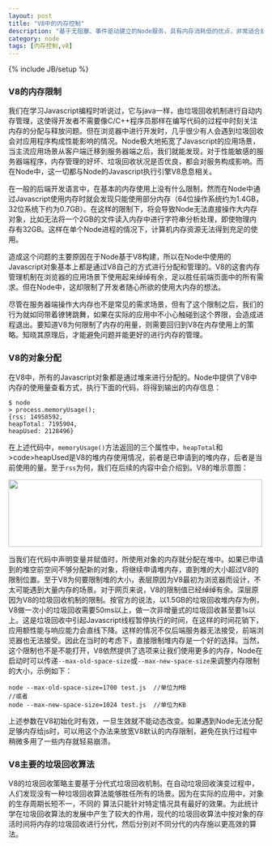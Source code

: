 ```yaml
---
layout: post
title: "V8中的内存控制"
description: "基于无阻塞、事件驱动建立的Node服务，具有内存消耗低的优点，非常适合处理海量的网络请求。在海量请求的前提下，开发者需要考虑一些平常不会形成影响的问题。内存控制正是在海量请求和长时间运行的前提下进行探讨的。"
category: node
tags: [内存控制,v8]
---
```

{% include JB/setup %}

<div class="p-section">
	<h3>V8的内存限制</h3>
	<p>我们在学习Javascript编程时听说过，它与java一样，由垃圾回收机制进行自动内存管理，这使得开发者不需要像C/C++程序员那样在编写代码的过程中时刻关注内存的分配与释放问题。但在浏览器中进行开发时，几乎很少有人会遇到垃圾回收会对应用程序构成性能影响的情况。Node极大地拓宽了Javascript的应用场景，当主流应用场景从客户端迁移到服务器端之后，我们就能发现，对于性能敏感的服务器端程序，内存管理的好坏、垃圾回收状况是否优良，都会对服务构成影响。而在Node中，这一切都与Node的Javascript执行引擎V8息息相关。</p>
	<p>在一般的后端开发语言中，在基本的内存使用上没有什么限制，然而在Node中通过Javascript使用内存时就会发现只能使用部分内存（64位操作系统约为1.4GB，32位系统下约为0.7GB）。在这样的限制下，将会导致Node无法直接操作大内存对象，比如无法将一个2GB的文件读入内存中进行字符串分析处理，即使物理内存有32GB。这样在单个Node进程的情况下，计算机内存资源无法得到充足的使用。</p>
	<p>造成这个问题的主要原因在于Node基于V8构建，所以在Node中使用的Javascript对象基本上都是通过V8自己的方式进行分配和管理的。V8的这套内存管理机制在浏览器的应用场景下使用起来绰绰有余，足以胜任前端页面中的所有需求。但在Node中，这却限制了开发者随心所欲的使用大内存的想法。</p>
	<p>尽管在服务器端操作大内存也不是常见的需求场景，但有了这个限制之后，我们的行为就如同带着镣铐跳舞，如果在实际的应用中不小心触碰到这个界限，会造成进程退出。要知道V8为何限制了内存的用量，则需要回归到V8在内存使用上的策略。知晓其原理后，才能避免问题并能更好的进行内存的管理。</p>
</div>

<div class="p-section">
	<h3>V8的对象分配</h3>
	<p>在V8中，所有的Javascript对象都是通过堆来进行分配的。Node中提供了V8中内存的使用量查看方式，执行下面的代码，将得到输出的内存信息：</p>
<pre><code class="javascript">$ node
> process.memoryUsage();
{rss: 14958592,
heapTotal: 7195904,
heapUsed: 2128496}
</code></pre>
	<p>在上述代码中，<code>memoryUsage()</code>方法返回的三个属性中，<code>heapTotal</code>和>code>heapUsed</code>是V8的堆内存使用情况，前者是已申请到的堆内存，后者是当前使用的量。至于<code>rss</code>为何，我们在后续的内容中会介绍到。V8的堆示意图：</p>
	<div class="image"><img src="../../../../../images/post/node/heap.png" width="501" height="133"/></div>
	<p>当我们在代码中声明变量并赋值时，所使用对象的内存就分配在堆中。如果已申请到的堆空前空间不够分配新的对象，将继续申请堆内存，直到堆的大小超过V8的限制位置。至于V8为何要限制堆的大小，表层原因为V8最初为浏览器而设计，不太可能遇到大量内存的场景。对于网页来说，V8的限制值已经绰绰有余。深层原因为V8的垃圾回收机制的限制。按官方的说法，以1.5GB的垃圾回收堆内存为例，V8做一次小的垃圾回收需要50ms以上，做一次非增量式的垃圾回收甚至要1s以上。这是垃圾回收中引起Javascript线程暂停执行的时间，在这样的时间花销下，应用额性能与响应能力会直线下降。这样的情况不仅后端服务器无法接受，前端浏览器也无法接受。因此在当时的考虑下，直接限制堆内存是一个好的选择。当然，这个限制也不是不能打开，V8依然提供了选项来让我们使用更多的内存，Node在启动时可以传递<code>--max-old-space-size</code>或<code>--max-new-space-size</code>来调整内存限制的大小，示例如下：</p>
<pre><code class="javascript">node --max-old-space-size=1700 test.js  //单位为MB
//或者
node --max-new-space-size=1024 test.js  //单位为KB
</code></pre>
	<p>上述参数在V8初始化时有效，一旦生效就不能动态改变。如果遇到Node无法分配足够内存给js时，可以用这个办法来放宽V8默认的内存限制，避免在执行过程中稍微多用了一些内存就轻易崩溃。</p>
</div>

<div class="p-section">
	<h3>V8主要的垃圾回收算法</h3>
	<p>V8的垃圾回收策略主要基于分代式垃圾回收机制。在自动垃圾回收演变过程中，人们发现没有一种垃圾回收算法能够胜任所有的场景。因为在实际的应用中，对象的生存周期长短不一，不同的
	算法只能针对特定情况具有最好的效果。为此统计学在垃圾回收算法的发展中产生了较大的作用，现代的垃圾回收算法中按对象的存活时间将内存的垃圾回收进行分代，然后分别对不同分代的内存施以更高效的算法。</p>
	<h4></h4>
</div>